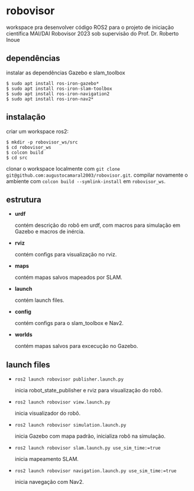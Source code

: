 # robovisor
workspace pra desenvolver código ROS2 para o projeto de iniciação científica MAI/DAI Robovisor 
2023 sob supervisão do Prof. Dr. Roberto Inoue

## dependências

instalar as dependências Gazebo e slam_toolbox

```
$ sudo apt install ros-iron-gazebo*
$ sudo apt install ros-iron-slam-toolbox
$ sudo apt install ros-iron-navigation2
$ sudo apt install ros-iron-nav2*
```

## instalação

criar um workspace ros2:
```
$ mkdir -p robovisor_ws/src
$ cd robovisor_ws
$ colcon build
$ cd src
```
clonar o workspace localmente com ```git clone git@github.com:augustocamaral2003/robovisor.git```.
compilar novamente o ambiente com ```colcon build --symlink-install``` em ```robovisor_ws```.

## estrutura

- **urdf**
  
  contém descrição do robô em urdf, com macros para simulação em Gazebo e macros de inércia.

- **rviz**
  
  contém configs para visualização no rviz.

- **maps**
  
  contém mapas salvos mapeados por SLAM.

- **launch**
  
  contém launch files.

- **config**
  
  contém configs para o slam_toolbox e Nav2.

- **worlds**

  contém mapas salvos para excecução no Gazebo.

## launch files

- ```ros2 launch robovisor publisher.launch.py```

  inicia robot_state_publisher e rviz para visualização do robô.

- ```ros2 launch robovisor view.launch.py```

  inicia visualizador do robô.

- ```ros2 launch robovisor simulation.launch.py```

  inicia Gazebo com mapa padrão, inicializa robô na simulação.

- ```ros2 launch robovisor slam.launch.py use_sim_time:=true```

  inicia mapeamento SLAM.

- ```ros2 launch robovisor navigation.launch.py use_sim_time:=true```

  inicia navegação com Nav2.
